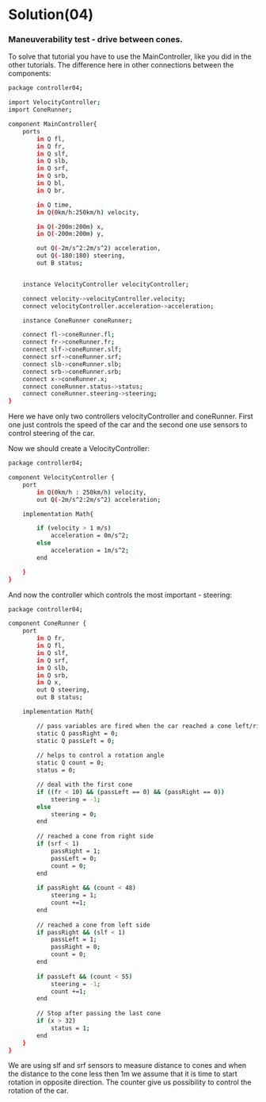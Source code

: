 # Solution(04)

### Maneuverability test - drive between cones.

To solve that tutorial you have to use the MainController, like you did in the other tutorials. The difference here in other connections between the components:

```sh
package controller04;

import VelocityController;
import ConeRunner;

component MainController{
    ports 
        in Q fl,
        in Q fr,
        in Q slf,
        in Q slb,
        in Q srf,
        in Q srb,
        in Q bl,
        in Q br,

        in Q time,
        in Q(0km/h:250km/h) velocity,

        in Q(-200m:200m) x,
        in Q(-200m:200m) y,

        out Q(-2m/s^2:2m/s^2) acceleration,
        out Q(-180:180) steering,
        out B status;


    instance VelocityController velocityController;

    connect velocity->velocityController.velocity;
    connect velocityController.acceleration->acceleration;

    instance ConeRunner coneRunner;

    connect fl->coneRunner.fl;
    connect fr->coneRunner.fr;
    connect slf->coneRunner.slf;
    connect srf->coneRunner.srf;
    connect slb->coneRunner.slb;
    connect srb->coneRunner.srb;
    connect x->coneRunner.x;
    connect coneRunner.status->status; 
    connect coneRunner.steering->steering;
}
```

Here we have only two controllers velocityController and coneRunner. First one just controls the speed of the car and the second one use sensors to control steering of the car.

Now we should create a VelocityController:

```sh
package controller04;

component VelocityController {
	port                                    
		in Q(0km/h : 250km/h) velocity,
		out Q(-2m/s^2:2m/s^2) acceleration; 

	implementation Math{                    

    	if (velocity > 1 m/s)
    	    acceleration = 0m/s^2;
    	else
    		acceleration = 1m/s^2;
        end

	}
}
```

And now the controller which controls the most important - steering:

```sh
package controller04;

component ConeRunner {
    port
        in Q fr,
        in Q fl,
        in Q slf,
        in Q srf,
        in Q slb,
        in Q srb,
        in Q x,
        out Q steering,
        out B status;

    implementation Math{

        // pass variables are fired when the car reached a cone left/right side
        static Q passRight = 0;
        static Q passLeft = 0;
        
        // helps to control a rotation angle
        static Q count = 0;
        status = 0;

        // deal with the first cone
        if ((fr < 10) && (passLeft == 0) && (passRight == 0))
            steering = -1;
        else
            steering = 0;
        end
        
        // reached a cone from right side
        if (srf < 1)
            passRight = 1;
            passLeft = 0;
            count = 0;
        end
        
        if passRight && (count < 48)
            steering = 1;
            count +=1;
        end
        
        // reached a cone from left side
        if passRight && (slf < 1)
            passLeft = 1;
            passRight = 0;
            count = 0;
        end
        
        if passLeft && (count < 55)
            steering = -1;
            count +=1;
        end
        
        // Stop after passing the last cone
        if (x > 32)
            status = 1;
        end
    }
}
```

We are using slf and srf sensors to measure distance to cones and when the distance to the cone less then 1m we assume that it is time to start rotation in opposite direction. The counter give us possibility to control the rotation of the car.